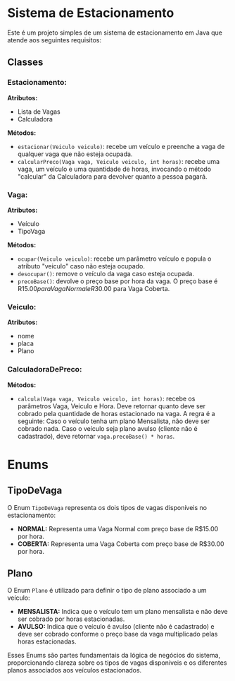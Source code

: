 # Sistema de Estacionamento

Este é um projeto simples de um sistema de estacionamento em Java que atende aos seguintes requisitos:

## Classes

### Estacionamento:

**Atributos:**
- Lista de Vagas
- Calculadora

**Métodos:**
- `estacionar(Veiculo veiculo)`: recebe um veículo e preenche a vaga de qualquer vaga que não esteja ocupada.
- `calcularPreco(Vaga vaga, Veiculo veiculo, int horas)`: recebe uma vaga, um veículo e uma quantidade de horas, invocando o método "calcular" da Calculadora para devolver quanto a pessoa pagará.

### Vaga:

**Atributos:**
- Veículo
- TipoVaga

**Métodos:**
- `ocupar(Veiculo veiculo)`: recebe um parâmetro veículo e popula o atributo "veiculo" caso não esteja ocupado.
- `desocupar()`: remove o veículo da vaga caso esteja ocupada.
- `precoBase()`: devolve o preço base por hora da vaga. O preço base é R$15.00 para Vaga Normal e R$30.00 para Vaga Coberta.

### Veiculo:

**Atributos:**
- nome
- placa
- Plano

### CalculadoraDePreco:

**Métodos:**
- `calcula(Vaga vaga, Veiculo veiculo, int horas)`: recebe os parâmetros Vaga, Veiculo e Hora. Deve retornar quanto deve ser cobrado pela quantidade de horas estacionado na vaga. A regra é a seguinte: Caso o veículo tenha um plano Mensalista, não deve ser cobrado nada. Caso o veículo seja plano avulso (cliente não é cadastrado), deve retornar `vaga.precoBase() * horas`.

# Enums

## TipoDeVaga

O Enum `TipoDeVaga` representa os dois tipos de vagas disponíveis no estacionamento:

- **NORMAL:** Representa uma Vaga Normal com preço base de R$15.00 por hora.
- **COBERTA:** Representa uma Vaga Coberta com preço base de R$30.00 por hora.

## Plano

O Enum `Plano` é utilizado para definir o tipo de plano associado a um veículo:

- **MENSALISTA:** Indica que o veículo tem um plano mensalista e não deve ser cobrado por horas estacionadas.
- **AVULSO:** Indica que o veículo é avulso (cliente não é cadastrado) e deve ser cobrado conforme o preço base da vaga multiplicado pelas horas estacionadas.

Esses Enums são partes fundamentais da lógica de negócios do sistema, proporcionando clareza sobre os tipos de vagas disponíveis e os diferentes planos associados aos veículos estacionados.
